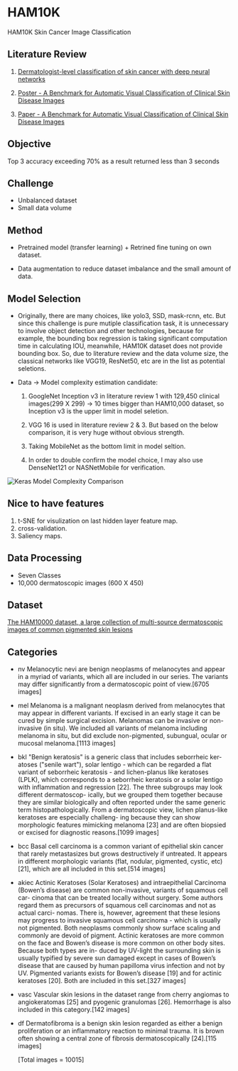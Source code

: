 # HAM10K
HAM10K Skin Cancer Image Classification

## Literature Review

1. [Dermatologist-level classification of skin cancer with deep neural networks](https://frankie-yanfeng.github.io/2019/01/29/Paper-Summary-Dermatologist-level-classification-of-skin-cancer/)


2. [Poster - A Benchmark for Automatic Visual
Classification of Clinical Skin Disease Images](http://www.eccv2016.org/files/posters/P-4B-40.pdf)


3. [Paper - A Benchmark for Automatic Visual
Classification of Clinical Skin Disease Images](http://cv.nankai.edu.cn/projects/sd-198/2016-ECCV-A%20Benchmark%20for%20Automatic%20Visual%20Classification%20of%20Clinical%20Skin%20Disease%20Images.pdf)

## Objective
Top 3 accuracy exceeding 70%  as a result returned less than 3 seconds

## Challenge
* Unbalanced dataset
* Small data volume

## Method
* Pretrained model (transfer learning) + Retrined fine tuning on own dataset.

* Data augmentation to reduce dataset imbalance and the small amount of data.

## Model Selection
* Originally, there are many choices, like yolo3, SSD, mask-rcnn, etc. But since this challenge is pure mutiple classification task, it is unnecessary to involve object detection and other technologies, because for example, the bounding box regression is taking significant computation time in calculating IOU, meanwhile, HAM10K dataset does not provide bounding box. So, due to literature review and the data volume size, the classical networks like VGG19, ResNet50, etc are in the list as potential seletions.


* Data -> Model complexity estimation candidate:


    1. GoogleNet Inception v3 in literature review 1 with 129,450 clinical images(299 X 299) -> 10 times bigger than HAM10,000 dataset, so Inception v3 is the upper limit in model seletion.
    
    2. VGG 16 is used in literature review 2 & 3. But based on the below comparison, it is very huge without obvious strength.

    3. Taking MobileNet as the bottom limit in model seltion.
    
    4. In order to double confirm the model choice, I may also use DenseNet121 or NASNetMobile for verification.
    

![Keras Model Complexity Comparison](https://i.imgur.com/VLtVZnC.png)

## Nice to have features
1. t-SNE for visulization on last hidden layer feature map.
2. cross-validation.
3. Saliency maps.

## Data Processing
* Seven Classes
* 10,000 dermatoscopic images (600 X 450)

## Dataset

[The HAM10000 dataset, a large collection of multi-source dermatoscopic images of common pigmented skin lesions](https://arxiv.org/abs/1803.10417)

## Categories
* nv
        Melanocytic nevi are benign neoplasms of melanocytes and appear in a myriad of variants, which all are included in our series. The variants may differ significantly from a dermatoscopic point of view.[6705 images]


* mel
        Melanoma is a malignant neoplasm derived from melanocytes that may appear in different variants. If excised in an early stage it can be cured by simple surgical excision. Melanomas can be invasive or non-invasive (in situ). We included all variants of melanoma including melanoma in situ, but did exclude non-pigmented, subungual, ocular or mucosal melanoma.[1113 images]

* bkl
        "Benign keratosis" is a generic class that includes seborrheic ker- atoses ("senile wart"), solar lentigo - which can be regarded a flat variant of seborrheic keratosis - and lichen-planus like keratoses (LPLK), which corresponds to a seborrheic keratosis or a solar lentigo with inflammation and regression [22]. The three subgroups may look different dermatoscop- ically, but we grouped them together because they are similar biologically and often reported under the same generic term histopathologically. From a dermatoscopic view, lichen planus-like keratoses are especially challeng- ing because they can show morphologic features mimicking melanoma [23] and are often biopsied or excised for diagnostic reasons.[1099 images]
        
* bcc
        Basal cell carcinoma is a common variant of epithelial skin cancer that rarely metastasizes but grows destructively if untreated. It appears in different morphologic variants (flat, nodular, pigmented, cystic, etc) [21], which are all included in this set.[514 images]

* akiec
        Actinic Keratoses (Solar Keratoses) and intraepithelial Carcinoma (Bowen’s disease) are common non-invasive, variants of squamous cell car- cinoma that can be treated locally without surgery. Some authors regard them as precursors of squamous cell carcinomas and not as actual carci- nomas. There is, however, agreement that these lesions may progress to invasive squamous cell carcinoma - which is usually not pigmented. Both neoplasms commonly show surface scaling and commonly are devoid of pigment. Actinic keratoses are more common on the face and Bowen’s disease is more common on other body sites. Because both types are in- duced by UV-light the surrounding skin is usually typified by severe sun damaged except in cases of Bowen’s disease that are caused by human papilloma virus infection and not by UV. Pigmented variants exists for Bowen’s disease [19] and for actinic keratoses [20]. Both are included in this set.[327 images]

* vasc
        Vascular skin lesions in the dataset range from cherry angiomas to angiokeratomas [25] and pyogenic granulomas [26]. Hemorrhage is also included in this category.[142 images]

* df
        Dermatofibroma is a benign skin lesion regarded as either a benign proliferation or an inflammatory reaction to minimal trauma. It is brown often showing a central zone of fibrosis dermatoscopically [24].[115 images]
        
    [Total images = 10015]
